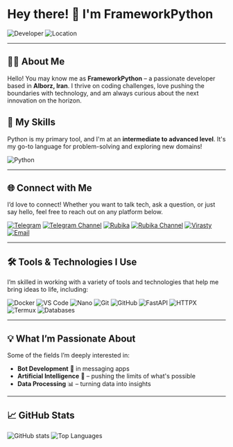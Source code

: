 # Hey there! 👋 I'm FrameworkPython

![Developer](https://img.shields.io/badge/Role-Developer-blue)
![Location](https://img.shields.io/badge/Location-Alborz,%20Iran-green)

---

## 👨‍💻 About Me
Hello! You may know me as **FrameworkPython** – a passionate developer based in **Alborz, Iran**. I thrive on coding challenges, love pushing the boundaries with technology, and am always curious about the next innovation on the horizon.

## 🚀 My Skills
Python is my primary tool, and I'm at an **intermediate to advanced level**. It's my go-to language for problem-solving and exploring new domains!

![Python](https://img.shields.io/badge/Python-Intermediate%20to%20Advanced-blue?logo=python&logoColor=white&style=flat-square)

---

## 🌐 Connect with Me
I’d love to connect! Whether you want to talk tech, ask a question, or just say hello, feel free to reach out on any platform below.

[![Telegram](https://img.shields.io/badge/Telegram-%40Framework__python-blue?logo=telegram)](https://t.me/Framework_python)
[![Telegram Channel](https://img.shields.io/badge/Telegram%20Channel-%40PyFramework-blue?logo=telegram)](https://t.me/PyFramework)
[![Rubika](https://img.shields.io/badge/Rubika-%40Framework__Pythonm-green?logo=rubika)](https://rubika.ir/Framework_Pythonm)
[![Rubika Channel](https://img.shields.io/badge/Rubika%20Channel-%40PyFramework-green?logo=rubika)](https://rubika.ir/PyFramework)
[![Virasty](https://img.shields.io/badge/Virasty-%40Django-red)](https://virasty.ir/Django)
[![Email](https://img.shields.io/badge/Email-amirmahdi21r21%40gmail.com-red?logo=gmail)](mailto:amirmahdi21r21@gmail.com)

---

## 🛠 Tools & Technologies I Use
I’m skilled in working with a variety of tools and technologies that help me bring ideas to life, including:

![Docker](https://img.shields.io/badge/Docker-blue?logo=docker&logoColor=white)
![VS Code](https://img.shields.io/badge/VS%20Code-blue?logo=visual-studio-code&logoColor=white)
![Nano](https://img.shields.io/badge/Nano-lightgrey?logo=gnu&logoColor=white)
![Git](https://img.shields.io/badge/Git-orange?logo=git&logoColor=white)
![GitHub](https://img.shields.io/badge/GitHub-black?logo=github&logoColor=white)
![FastAPI](https://img.shields.io/badge/FastAPI-green?logo=fastapi&logoColor=white)
![HTTPX](https://img.shields.io/badge/HTTPX-purple)
![Termux](https://img.shields.io/badge/Termux-yellow?logo=android&logoColor=white)
![Databases](https://img.shields.io/badge/Databases-Various-blue)

---

## 💡 What I’m Passionate About
Some of the fields I’m deeply interested in:

- **Bot Development** 🤖 in messaging apps
- **Artificial Intelligence** 🤖 – pushing the limits of what's possible
- **Data Processing** 📊 – turning data into insights

---

## 📈 GitHub Stats
![GitHub stats](https://github-readme-stats.vercel.app/api?username=FrameworkPython&show_icons=true&theme=radical&hide=contribs)
![Top Languages](https://github-readme-stats.vercel.app/api/top-langs/?username=FrameworkPython&layout=compact&theme=radical)

